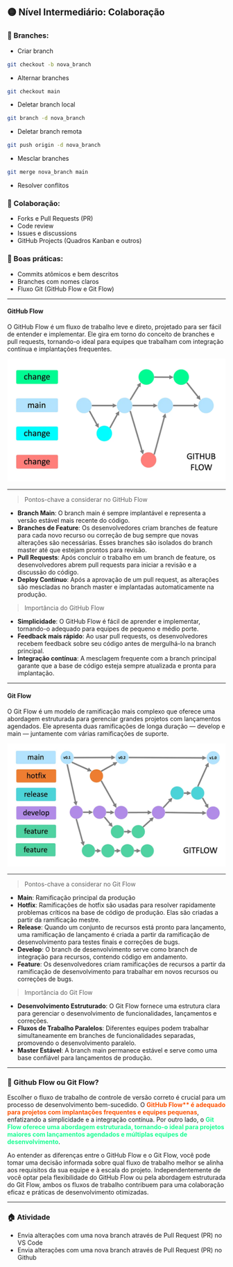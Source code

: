 ## 🟡 Nível Intermediário: Colaboração

### 🔀 Branches:

- Criar branch 
```bash
git checkout -b nova_branch
```
- Alternar branches
```bash
git checkout main
```
- Deletar branch local
```bash
git branch -d nova_branch
```
- Deletar branch remota
```bash
git push origin -d nova_branch
```
- Mesclar branches
```bash
git merge nova_branch main
```
- Resolver conflitos

### 👥 Colaboração:

- Forks e Pull Requests (PR)
- Code review
- Issues e discussions
- GitHub Projects (Quadros Kanban e outros)

### 📁 Boas práticas:

- Commits atômicos e bem descritos
- Branches com nomes claros
- Fluxo Git (GitHub Flow e Git Flow)

---

#### **GitHub Flow**

O GitHub Flow é um fluxo de trabalho leve e direto, projetado para ser fácil de entender e implementar. Ele gira em torno do conceito de branches e pull requests, tornando-o ideal para equipes que trabalham com integração contínua e implantações frequentes.

<img src='profile/image/githubflow.png'>

---

> Pontos-chave a considerar no GitHub Flow

- **Branch Main**: O branch main é sempre implantável e representa a versão estável mais recente do código.
- **Branches de Feature**: Os desenvolvedores criam branches de feature para cada novo recurso ou correção de bug sempre que novas alterações são necessárias. Esses branches são isolados do branch master até que estejam prontos para revisão.
- **Pull Requests**: Após concluir o trabalho em um branch de feature, os desenvolvedores abrem pull requests para iniciar a revisão e a discussão do código.
- **Deploy Contínuo**: Após a aprovação de um pull request, as alterações são mescladas no branch master e implantadas automaticamente na produção.

> Importância do GitHub Flow

- **Simplicidade**: O GitHub Flow é fácil de aprender e implementar, tornando-o adequado para equipes de pequeno e médio porte.
- **Feedback mais rápido**: Ao usar pull requests, os desenvolvedores recebem feedback sobre seu código antes de mergulhá-lo na branch principal.
- **Integração contínua**: A mesclagem frequente com a branch principal garante que a base de código esteja sempre atualizada e pronta para implantação.

---

#### **Git Flow**

O Git Flow é um modelo de ramificação mais complexo que oferece uma abordagem estruturada para gerenciar grandes projetos com lançamentos agendados. Ele apresenta duas ramificações de longa duração — develop e main — juntamente com várias ramificações de suporte.

<img src='profile/image/gitflow.png'>

---

> Pontos-chave a considerar no Git Flow

- **Main**: Ramificação principal da produção
- **Hotfix**: Ramificações de hotfix são usadas para resolver rapidamente problemas críticos na base de código de produção. Elas são criadas a partir da ramificação mestre.
- **Release**: Quando um conjunto de recursos está pronto para lançamento, uma ramificação de lançamento é criada a partir da ramificação de desenvolvimento para testes finais e correções de bugs.
- **Develop**: O branch de desenvolvimento serve como branch de integração para recursos, contendo código em andamento.
- **Feature**: Os desenvolvedores criam ramificações de recursos a partir da ramificação de desenvolvimento para trabalhar em novos recursos ou correções de bugs.

> Importância do Git Flow

- **Desenvolvimento Estruturado**: O Git Flow fornece uma estrutura clara para gerenciar o desenvolvimento de funcionalidades, lançamentos e correções.
- **Fluxos de Trabalho Paralelos**: Diferentes equipes podem trabalhar simultaneamente em branches de funcionalidades separadas, promovendo o desenvolvimento paralelo.
- **Master Estável**: A branch main permanece estável e serve como uma base confiável para lançamentos de produção.

---

### 🤔 Github Flow ou Git Flow?

Escolher o fluxo de trabalho de controle de versão correto é crucial para um processo de desenvolvimento bem-sucedido. O <b style='color:rgb(253, 85, 7)'>GitHub Flow** é adequado para projetos com implantações frequentes e equipes pequenas</b>, enfatizando a simplicidade e a integração contínua. Por outro lado, o <b style='color:rgb(26, 253, 147)'>Git Flow oferece uma abordagem estruturada, tornando-o ideal para projetos maiores com lançamentos agendados e múltiplas equipes de desenvolvimento</b>.

Ao entender as diferenças entre o GitHub Flow e o Git Flow, você pode tomar uma decisão informada sobre qual fluxo de trabalho melhor se alinha aos requisitos da sua equipe e à escala do projeto. Independentemente de você optar pela flexibilidade do GitHub Flow ou pela abordagem estruturada do Git Flow, ambos os fluxos de trabalho contribuem para uma colaboração eficaz e práticas de desenvolvimento otimizadas.

---

### 🏠 Atividade

-   Envia alterações com uma nova branch através de Pull Request (PR) no VS Code
-   Envia alterações com uma nova branch através de Pull Request (PR) no Github 